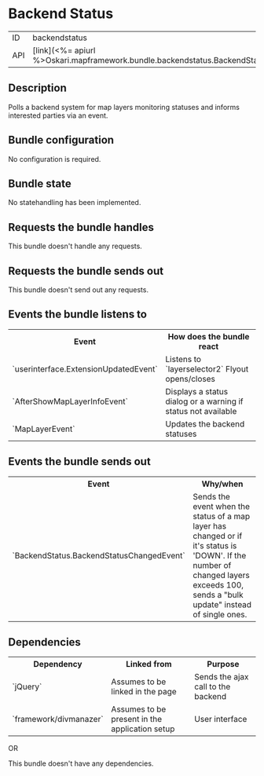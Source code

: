 # Backend Status

<table class="table">
  <tr>
    <td>ID</td><td>backendstatus</td>
  </tr>
  <tr>
    <td>API</td><td>[link](<%= apiurl %>Oskari.mapframework.bundle.backendstatus.BackendStatusBundleInstance.html)</td>
  </tr>
</table>

## Description

Polls a backend system for map layers monitoring statuses and informs interested parties via an event.

## Bundle configuration

No configuration is required.

## Bundle state

No statehandling has been implemented.

## Requests the bundle handles

This bundle doesn't handle any requests.

## Requests the bundle sends out

This bundle doesn't send out any requests.

## Events the bundle listens to

<table class="table">
  <tr>
    <th>Event</th><th>How does the bundle react</th>
  </tr>
  <tr>
    <td>`userinterface.ExtensionUpdatedEvent`</td>
    <td>Listens to `layerselector2` Flyout opens/closes</td>
  </tr>
  <tr>
    <td>`AfterShowMapLayerInfoEvent`</td>
    <td>Displays a status dialog or a warning if status not available</td>
  </tr>
  <tr>
    <td>`MapLayerEvent`</td>
    <td>Updates the backend statuses</td>
  </tr>
</table>

## Events the bundle sends out

<table class="table">
  <tr>
    <th>Event</th><th>Why/when</th>
  </tr>
  <tr>
    <td>`BackendStatus.BackendStatusChangedEvent`</td>
    <td>Sends the event when the status of a map layer has changed or if it's status is 'DOWN'. If the number of changed layers exceeds 100, sends a "bulk update" instead of single ones.</td>
  </tr>
</table>

## Dependencies

<table class="table">
  <tr>
    <th>Dependency</th><th>Linked from</th><th>Purpose</th>
  </tr>
  <tr>
    <td>`jQuery`</td>
    <td>Assumes to be linked in the page</td>
    <td>Sends the ajax call to the backend</td>
  </tr>
  <tr>
    <td>`framework/divmanazer`</td>
    <td>Assumes to be present in the application setup</td>
    <td>User interface</td>
  </tr>
</table>

OR

This bundle doesn't have any dependencies.
